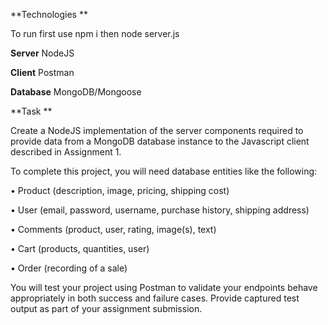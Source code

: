 **Technologies **


To run first use npm i then node server.js


**Server** NodeJS

**Client** Postman 

**Database** MongoDB/Mongoose

 

**Task **

Create a NodeJS implementation of the server components required to provide data from a MongoDB database instance to the Javascript client described in Assignment 1.

 

To complete this project, you will need database entities like the following:

• Product (description, image, pricing, shipping cost)

• User (email, password, username, purchase history, shipping address)

• Comments (product, user, rating, image(s), text)

• Cart (products, quantities, user)

• Order (recording of a sale)

  

You will test your project using Postman to validate your endpoints behave appropriately in both success and failure cases. Provide captured test output as part of your assignment submission.
